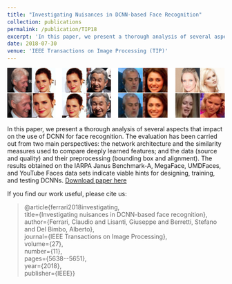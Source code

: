 ```yaml
---
title: "Investigating Nuisances in DCNN-based Face Recognition"
collection: publications
permalink: /publication/TIP18
excerpt: 'In this paper, we present a thorough analysis of several aspects that impact on the use of DCNN for face recognition. The evaluation has been carried out from two main perspectives: the network architecture and the similarity measures used to compare deeply learned features; and the data (source and quality) and their preprocessing (bounding box and alignment). The results obtained on the IARPA Janus Benchmark-A, MegaFace, UMDFaces, and YouTube Faces data sets indicate viable hints for designing, training, and testing DCNNs.'
date: 2018-07-30
venue: 'IEEE Transactions on Image Processing (TIP)'
---
```

![Paper image!](/images/tip.png)

In this paper, we present a thorough analysis of several aspects that impact on the use of DCNN for face recognition. The evaluation has been carried out from two main perspectives: the network architecture and the similarity measures used to compare deeply learned features; and the data (source and quality) and their preprocessing (bounding box and alignment). The results obtained on the IARPA Janus Benchmark-A, MegaFace, UMDFaces, and YouTube Faces data sets indicate viable hints for designing, training, and testing DCNNs. [Download paper here](https://ieeexplore.ieee.org/stamp/stamp.jsp?arnumber=8423119)

If you find our work useful, please cite us: 
 
>@article{ferrari2018investigating,  
>  title={Investigating nuisances in DCNN-based face recognition},  
>  author={Ferrari, Claudio and Lisanti, Giuseppe and Berretti, Stefano and Del Bimbo, Alberto},  
>  journal={IEEE Transactions on Image Processing},  
>  volume={27},  
>  number={11},  
>  pages={5638--5651},  
>  year={2018},  
>  publisher={IEEE}}  





